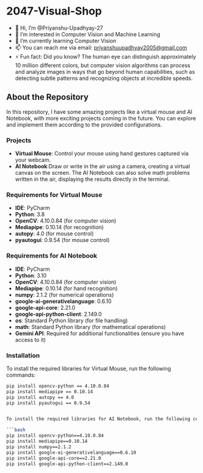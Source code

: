 # 2047-Visual-Shop

- 👋 Hi, I’m @Priyanshu-Upadhyay-27
- 👀 I’m interested in Computer Vision and Machine Learning
- 🌱 I’m currently learning Computer Vision
- 📫 You can reach me via email: priyanshuupadhyay2005@gmail.com
- ⚡ Fun fact: Did you know? The human eye can distinguish approximately 10 million different colors, but computer vision algorithms can process and analyze images in ways that go beyond human capabilities, such as detecting subtle patterns and recognizing objects at incredible speeds.

## About the Repository

In this repository, I have some amazing projects like a virtual mouse and AI Notebook, with more exciting projects coming in the future. You can explore and implement them according to the provided configurations.

### Projects

- **Virtual Mouse**: Control your mouse using hand gestures captured via your webcam.
- **AI Notebook**:Draw or write in the air using a camera, creating a virtual canvas on the screen. The AI Notebook can also solve math problems written in the air, displaying the results directly in the terminal.

### Requirements for Virtual Mouse

- **IDE**: PyCharm 
- **Python**: 3.8
- **OpenCV**: 4.10.0.84 (for computer vision)
- **Mediapipe**: 0.10.14 (for recognition)
- **autopy**: 4.0 (for mouse control)
- **pyautogui**: 0.9.54 (for mouse control)

### Requirements for AI Notebook

- **IDE**: PyCharm 
- **Python**: 3.10
- **OpenCV**: 4.10.0.84 (for computer vision)
- **Mediapipe**: 0.10.14 (for hand recognition)
- **numpy**: 2.1.2 (for numerical operations)
- **google-ai-generativelanguage**: 0.6.10
- **google-api-core**:  2.21.0
- **google-api-python-client**: 2.149.0
- **os**: Standard Python library (for file handling)
- **math**: Standard Python library (for mathematical operations)
- **Gemini API**: Required for additional functionalities (ensure you have access to it)

### Installation

To install the required libraries for Virtual Mouse, run the following commands:

```bash
pip install opencv-python == 4.10.0.84
pip install mediapipe == 0.10.14
pip install autopy == 4.0
pip install pyautogui == 0.9.54


To install the required libraries for AI Notebook, run the following commands:

```bash 
pip install opencv-python==4.10.0.84
pip install mediapipe==0.10.14
pip install numpy==2.1.2
pip install google-ai-generativelanguage==0.6.10
pip install google-api-core==2.21.0
pip install google-api-python-client==2.149.0

